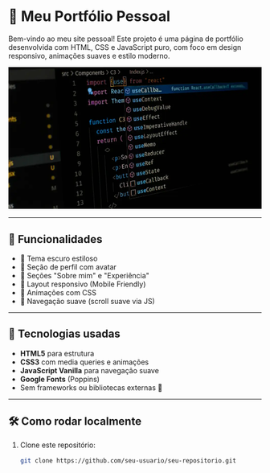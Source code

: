 # 🚀 Meu Portfólio Pessoal

Bem-vindo ao meu site pessoal! Este projeto é uma página de portfólio desenvolvida com HTML, CSS e JavaScript puro, com foco em design responsivo, animações suaves e estilo moderno.

![Screenshot do Portfólio](./assets/images/o-que-e-javascript-1.webp)

---

## 📌 Funcionalidades

- 🌙 Tema escuro estiloso
- 🧍 Seção de perfil com avatar
- 📖 Seções "Sobre mim" e "Experiência"
- 📱 Layout responsivo (Mobile Friendly)
- 🎯 Animações com CSS
- 🔗 Navegação suave (scroll suave via JS)

---

## 🧠 Tecnologias usadas

- **HTML5** para estrutura
- **CSS3** com media queries e animações
- **JavaScript Vanilla** para navegação suave
- **Google Fonts** (Poppins)
- Sem frameworks ou bibliotecas externas 🎉

---

## 🛠 Como rodar localmente

1. Clone este repositório:
   ```bash
   git clone https://github.com/seu-usuario/seu-repositorio.git

